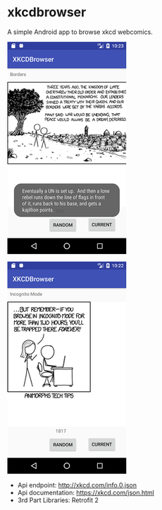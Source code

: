# xkcdbrowser



A simple Android app to browse xkcd webcomics. 

![Screenshot_1](https://github.com/kenocvr/xkcdbrowser/blob/master/Screenshots/Screenshot_1490808182.png)

![Screenshot_2](https://github.com/kenocvr/xkcdbrowser/blob/master/Screenshots/Screenshot_1490808166.png)

  - Api endpoint: http://xkcd.com/info.0.json
  - Api documentation: https://xkcd.com/json.html
  - 3rd Part Libraries: Retrofit 2


